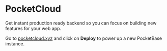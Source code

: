 # PocketCloud

Get instant production ready backend so you can focus on building new features for your web app.

Go to [pocketcloud.xyz](https://pocketcloud.xyz) and click on **Deploy** to power up a new PocketBase instance.

